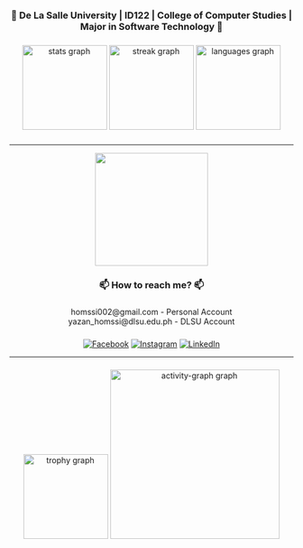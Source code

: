 <h3 align="center">🚀 De La Salle University | ID122 | College of Computer Studies | Major in Software Technology 🚀</h3>

###

<div align="center">
  <img src="https://github-readme-stats.vercel.app/api?username=Shinoruba&hide_title=false&hide_rank=false&show_icons=true&include_all_commits=true&count_private=true&disable_animations=false&theme=react&locale=en&hide_border=false&order=1" height="150" alt="stats graph"  />
  <img src="https://streak-stats.demolab.com?user=Shinoruba&locale=en&mode=daily&theme=react&hide_border=false&border_radius=8&date_format=M%20j%5B,%20Y%5D&order=3" height="150" alt="streak graph"  />
  <img src="https://github-readme-stats.vercel.app/api/top-langs?username=Shinoruba&locale=en&hide_title=false&layout=compact&card_width=320&langs_count=10&theme=react&hide_border=false&order=2" height="150" alt="languages graph"  />
</div>

###

---

<div align="center">
  <img height="200" src="https://media.tenor.com/f5M02sGR5doAAAAj/invincible-vincing.gif"  />
</div>

###

<h3 align="center">📫 How to reach me? 📫</h3>

###

<p align="center">homssi002@gmail.com - Personal Account<br>yazan_homssi@dlsu.edu.ph - DLSU Account</p>

###

<div align="center">
 
[![Facebook](https://img.shields.io/badge/Facebook-%231877F2.svg?logo=Facebook&logoColor=white)](https://www.facebook.com/Shinoruba/) [![Instagram](https://img.shields.io/badge/Instagram-%23E4405F.svg?logo=Instagram&logoColor=white)](https://www.instagram.com/shinoruba/) [![LinkedIn](https://img.shields.io/badge/LinkedIn-%230077B5.svg?logo=linkedin&logoColor=white)](https://www.linkedin.com/in/yazan-homssi/)

 ---
</div>

###

<div align="center">
  <img src="https://github-profile-trophy.vercel.app?username=Shinoruba&theme=discord&column=-1&row=1&margin-w=13&margin-h=8&no-bg=false&no-frame=false&order=4" height="150" alt="trophy graph"  />
  <img src="https://github-readme-activity-graph.vercel.app/graph?username=Shinoruba&radius=16&theme=github-dark-dimmed&area=true&order=5&hide_border=true&hide_title=false&custom_title=Contribution%20Graph" height="300" alt="activity-graph graph"  />
</div>
